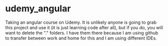 # udemy_angular

Taking an angular course on Udemy.  It is unlikely anyone is going to grab this project and use it (it is just learning code after all), but if you do, you will want to delete the "." folders.  I have them there because I am using github to transfer between work and home for this and I am using different IDEs.

